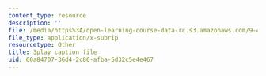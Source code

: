 ```yaml
---
content_type: resource
description: ''
file: /media/https%3A/open-learning-course-data-rc.s3.amazonaws.com/9-40-introduction-to-neural-computation-spring-2018/60a8470736d42c86afba5d32c5e4e467_smHwRzk81b0.srt
file_type: application/x-subrip
resourcetype: Other
title: 3play caption file
uid: 60a84707-36d4-2c86-afba-5d32c5e4e467
---
```

